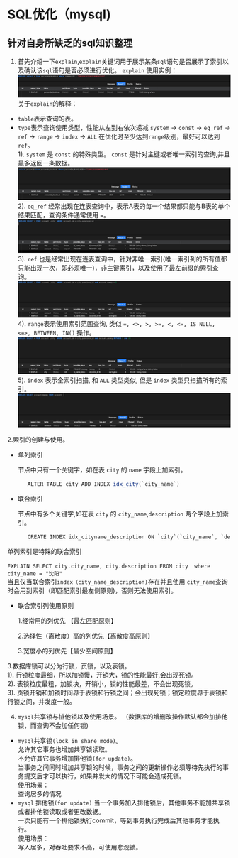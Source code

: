 # SQL优化（mysql)

## 针对自身所缺乏的sql知识整理

1. 首先介绍一下`explain`,`explain`关键词用于展示某条`sql`语句是否展示了索引以及确认该`sql`语句是否必须进行优化。        `explain` 使用实例：      
![](../../img/CD2AD4DB-EED9-4391-9DF7-C5A951CEDBFF.jpg)
关于`explain`的解释：   
- `table`表示查询的表。   
- `type`表示查询使用类型，性能从左到右依次递减 `system` -> `const` -> `eq_ref` -> `ref` -> `range` -> `index` -> `ALL`
在优化时至少达到`range`级别，最好可以达到`ref`。   
1). `system` 是 `const` 的特殊类型。 `const` 是针对主键或者唯一索引的查询,并且最多返回一条数据。    
![](../../img/const.jpg) 
2). `eq_ref` 经常出现在连表查询中，表示A表的每一个结果都只能与B表的单个结果匹配，查询条件通常使用 `=`。
![](../../img/rq_ref.jpg)
3). `ref` 也是经常出现在连表查询中，针对非唯一索引(唯一索引列的所有值都只能出现一次，即必须唯一)，非主键索引，以及使用了最左前缀的索引查询。
![](../../img/ref.jpg)
4). `range`表示使用索引范围查询, 类似 `=, <>, >, >=, <, <=, IS NULL, <=>, BETWEEN, IN()` 操作。
![](../../img/range.jpg)
5). `index` 表示全索引扫描, 和 `ALL` 类型类似, 但是 `index` 类型只扫描所有的索引。
![](../../img/index.jpg)


2.索引的创建与使用。   

- 单列索引   
  
  节点中只有一个关键字，如在表 `city` 的 `name` 字段上加索引。
   
  ```java
     ALTER TABLE city ADD INDEX idx_city(`city_name`)
  ```
  
- 联合索引      
  
  节点中有多个关键字,如在表 `city` 的 `city_name`,`description` 两个字段上加索引。
  ```java
     CREATE INDEX idx_cityname_description ON `city`(`city_name`, `description`);
  ```

单列索引是特殊的联合索引

`EXPLAIN SELECT city.city_name, city.description FROM city  where city_name = "沈阳"`         
当且仅当联合索引`index（city_name_description)`存在并且使用 `city_name`查询时会用到索引（即匹配索引最左侧原则)，否则无法使用索引。    

- 联合索引列使用原则

   1.经常用的列优先 【最左匹配原则】

   2.选择性（离散度）高的列优先【离散度高原则】

   3.宽度小的列优先【最少空间原则】


3.数据库锁可以分为行锁，页锁，以及表锁。   
1). 行锁粒度最细，所以加锁慢，开销大，锁的性能最好,会出现死锁。   
2). 表锁粒度最粗，加锁块，开销小，锁的性能最差，不会出现死锁。   
3). 页锁开销和加锁时间界于表锁和行锁之间；会出现死锁；锁定粒度界于表锁和行锁之间，并发度一般。   

4. `mysql`共享锁与排他锁以及使用场景。 （数据库的增删改操作默认都会加排他锁，而查询不会加任何锁)       
- `mysql`共享锁`(lock in share mode)`。   
允许其它事务也增加共享锁读取。   
不允许其它事务增加排他锁`(for update)`。      
当事务之间同时增加共享锁的时候，事务之间的更新操作必须等待先执行的事务提交后才可以执行，如果并发大的情况下可能会造成死锁。   
使用场景：   
查询居多的情况
- `mysql` 排他锁`(for update)` 
当一个事务加入排他锁后，其他事务不能加共享锁或者排他锁读取或者更改数据。      
一次只能有一个排他锁执行commit，等到事务执行完成后其他事务才能执行。    
使用场景：   
写入居多，对吞吐要求不高，可使用悲观锁。   

   



   
   